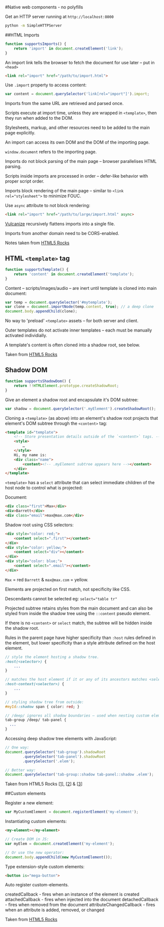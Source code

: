 #Native web components - no polyfills

Get an HTTP server running at `http://localhost:8000`
```sh
python -m SimpleHTTPServer
```


##HTML Imports
```javascript
function supportsImports() {
	return 'import' in document.createElement('link');
}
```

An import link tells the browser to fetch the document for use later – put in `<head>`
```html
<link rel="import" href="/path/to/import.html">
```

Use `.import` property to access content:
```javascript
var content = document.querySelector('link[rel="import"]').import;
```

Imports from the same URL are retrieved and parsed once.

Scripts execute at import time, unless they are wrapped in `<template>`, then they run when added to the DOM.

Stylesheets, markup, and other resources need to be added to the main page explicitly. 

An import can access its own DOM and the DOM of the importing page.

`window.document` refers to the importing page.

Imports do not block parsing of the main page – browser parallelises HTML parsing.

Scripts inside imports are processed in order – defer-like behavior with proper script order.

Imports block rendering of the main page – similar to `<link rel="stylesheet">` to minimize FOUC.

Use `async` attribute to not block rendering:
```html
<link rel="import" href="/path/to/large/import.html" async>
```

[Vulcanize](https://github.com/Polymer/vulcanize) recursively flattens imports into a single file.

Imports from another domain need to be CORS-enabled.

Notes taken from [HTML5 Rocks](http://www.html5rocks.com/en/tutorials/webcomponents/imports/)







## HTML `<template>` tag
```javascript
function supportsTemplate() {
	return 'content' in document.createElement('template');
}
```

Content – scripts/images/audio – are inert until template is cloned into main document:
```javascript
var temp = document.querySelector('#mytemplate');
var clone = document.importNode(temp.content, true); // a deep clone
document.body.appendChild(clone);
```

No way to 'preload' `<template>` assets – for both server and client.

Outer templates do not activate inner templates – each must be manually activated individially.

A template's content is often cloned into a shadow root, see below.

Taken from [HTML5 Rocks](http://www.html5rocks.com/en/tutorials/webcomponents/template/)







## Shadow DOM
```javascript
function supportsShadowDom() {
	return !!HTMLElement.prototype.createShadowRoot;
}
```

Give an element a shadow root and encapsulate it's DOM subtree:
```javascript
var shadow = document.querySelector('.myElement').createShadowRoot();
```

Cloning a `<template>` (as above) into an element's shadow root projects that element's DOM subtree through the `<content>` tag:

```html
<template id="template">
	<!-- Store presentation details outside of the `<content>` tags. -->
	<style>
		…
	</style>
	Hi, my name is: 
	<div class="name">
		<content><!-- .myElement subtree appears here --></content>
	</div>
</template>
```

`<template>` has a `select` attribute that can select immediate children of the host node to control what is projected:

Document:
```html
<div class="first">Max</div>
<div>Barrett</div>
<div class="email">max@max.com</div>
```

Shadow root using CSS selectors:
```html
<div style="color: red;">
	<content select=".first"></content>
</div>
<div style="color: yellow;">
	<content select="div"></content>
</div>
<div style="color: blue;">
	<content select=".email"></content>
</div>
```

`Max` = red `Barrett` & `max@max.com` = yellow.

Elements are projected on first match, not specificity like CSS.

Descendants cannot be selected eg: `select="table tr"`

Projected subtree retains styles from the main document and can also be styled from inside the shadow tree using the `::content` pseudo element.

If there is no `<content>` or `select` match, the subtree will be hidden inside the shadow root.

Rules in the parent page have higher specificity than `:host` rules defined in the element, but lower specificity than a style attribute defined on the host element.

```sass
// style the element hosting a shadow tree.
:host(<selector>) {
	... 
}

// matches the host element if it or any of its ancestors matches <selector>
:host-context(<selector>) {
	...
}

// styling shadow tree from outside:
#myId::shadow span { color: red; }

// /deep/ ignores all shadow boundaries – used when nesting custom elements:
tab-group /deep/ tab-panel {
  ...
}
```

Accessing deep shadow tree elements with JavaScript:
```javascript
// One way:
document.querySelector('tab-group').shadowRoot
        .querySelector('tab-panel').shadowRoot
        .querySelector('.elem');

// Better way:
document.querySelector('tab-group::shadow tab-panel::shadow .elem');
```


Taken from HTML5 Rocks [[1](http://www.html5rocks.com/en/tutorials/webcomponents/shadowdom/)], [[2](http://www.html5rocks.com/en/tutorials/webcomponents/shadowdom-201/)] & [[3](http://www.html5rocks.com/en/tutorials/webcomponents/shadowdom-301/)]









##Custom elements

Register a new element:
```javascript
var MyCustomElement = document.registerElement('my-element');

```

Instantiating custom elements:
```html
<my-element></my-element>
```

```javascript
// Create DOM in JS:
var myElem = document.createElement('my-element');

// Or use the new operator:
document.body.appendChild(new MyCustomElement());
```

Type extension-style custom elements:
```html
<button is="mega-button">
```




Auto register custom-elements.

createdCallback - fires when an instance of the element is created
attachedCallback - fires when injected into the document
detachedCallback - fires when removed from the document
attributeChangedCallback - fires when an attribute is added, removed, or changed

Taken from [HTML5 Rocks](http://www.html5rocks.com/en/tutorials/webcomponents/customelements/)
